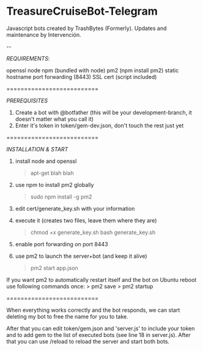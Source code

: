 # TreasureCruiseBot-Telegram
Javascript bots created by TrashBytes (Formerly).
Updates and maintenance by Intervención.

--

*REQUIREMENTS*:

openssl
node
npm (bundled with node)
pm2 (npm install pm2)
static hostname
port forwarding (8443)
SSL cert (script included)

==========================

*PREREQUISITES*

1. Create a bot with @botfather (this will be your development-branch, it doesn't matter what you call it)
2. Enter it's token in token/gem-dev.json, don't touch the rest just yet

==========================

*INSTALLATION & START*

1. install node and openssl
    > apt-get blah blah
2. use npm to install pm2 globally
    > sudo npm install -g pm2
3. edit cert/generate_key.sh with your information
4. execute it (creates two files, leave them where they are)
    > chmod +x generate_key.sh
    > bash generate_key.sh

5. enable port forwarding on port 8443

6. use pm2 to launch the server+bot (and keep it alive)
    > pm2 start app.json

If you want pm2 to automatically restart itself and the bot on Ubuntu reboot use following commands once:
    > pm2 save
    > pm2 startup

==========================

When everything works correctly and the bot responds, we can start deleting my bot to free the name for you to take.

After that you can edit token/gem.json and 'server.js' to include your token and to add gem to the list of executed bots (see line 18 in server.js).
After that you can use /reload to reload the server and start both bots.